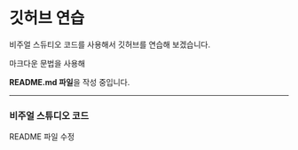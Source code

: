 # 깃허브 연습

비주얼 스듀티오 코드를 사용해서 깃허브를 연습해 보겠습니다.

마크다운 문법을 사용해

**README.md 파일**을 작성 중입니다.

-----------------------------------

### 비주얼 스튜디오 코드

README 파일 수정